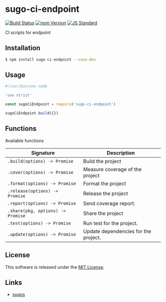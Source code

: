sugo-ci-endpoint
==========

<!---
This file is generated by ape-tmpl. Do not update manually.
--->

<!-- Badge Start -->
<a name="badges"></a>

[![Build Status][bd_travis_com_shield_url]][bd_travis_com_url]
[![npm Version][bd_npm_shield_url]][bd_npm_url]
[![JS Standard][bd_standard_shield_url]][bd_standard_url]

[bd_repo_url]: https://github.com/realglobe-Inc/sugo-ci-endpoint
[bd_travis_url]: http://travis-ci.org/realglobe-Inc/sugo-ci-endpoint
[bd_travis_shield_url]: http://img.shields.io/travis/realglobe-Inc/sugo-ci-endpoint.svg?style=flat
[bd_travis_com_url]: http://travis-ci.com/realglobe-Inc/sugo-ci-endpoint
[bd_travis_com_shield_url]: https://api.travis-ci.com/realglobe-Inc/sugo-ci-endpoint.svg?token=aeFzCpBZebyaRijpCFmm
[bd_license_url]: https://github.com/realglobe-Inc/sugo-ci-endpoint/blob/master/LICENSE
[bd_codeclimate_url]: http://codeclimate.com/github/realglobe-Inc/sugo-ci-endpoint
[bd_codeclimate_shield_url]: http://img.shields.io/codeclimate/github/realglobe-Inc/sugo-ci-endpoint.svg?style=flat
[bd_codeclimate_coverage_shield_url]: http://img.shields.io/codeclimate/coverage/github/realglobe-Inc/sugo-ci-endpoint.svg?style=flat
[bd_gemnasium_url]: https://gemnasium.com/realglobe-Inc/sugo-ci-endpoint
[bd_gemnasium_shield_url]: https://gemnasium.com/realglobe-Inc/sugo-ci-endpoint.svg
[bd_npm_url]: http://www.npmjs.org/package/sugo-ci-endpoint
[bd_npm_shield_url]: http://img.shields.io/npm/v/sugo-ci-endpoint.svg?style=flat
[bd_standard_url]: http://standardjs.com/
[bd_standard_shield_url]: https://img.shields.io/badge/code%20style-standard-brightgreen.svg

<!-- Badge End -->


<!-- Description Start -->
<a name="description"></a>

CI scripts for endpoint

<!-- Description End -->


<!-- Overview Start -->
<a name="overview"></a>



<!-- Overview End -->


<!-- Sections Start -->
<a name="sections"></a>

<!-- Section from "doc/guides/01.Installation.md.hbs" Start -->

<a name="section-doc-guides-01-installation-md"></a>

Installation
-----

```bash
$ npm install sugo-ci-endpoint --save-dev
```


<!-- Section from "doc/guides/01.Installation.md.hbs" End -->

<!-- Section from "doc/guides/02.Usage.md.hbs" Start -->

<a name="section-doc-guides-02-usage-md"></a>

Usage
---------

```javascript
#!/usr/bin/env node

'use strict'

const sugoCiEndpoint = require('sugo-ci-endpoint')

sugoCiEndpoint.build({})


```


<!-- Section from "doc/guides/02.Usage.md.hbs" End -->

<!-- Section from "doc/guides/03.Functions.md.hbs" Start -->

<a name="section-doc-guides-03-functions-md"></a>

Functions
---------

Available functions

| Signature | Description |
| ---- | ----------- |
| `.build(options) -> Promise` | Build the project |
| `.cover(options) -> Promise` | Measure coverage of the project |
| `.format(options) -> Promise` | Format the project |
| `.release(options) -> Promise` | Release the project |
| `.report(options) -> Promise` | Send coverage report. |
| `.share(pkg, options) -> Promise` | Share the project |
| `.test(options) -> Promise` | Run test for the project. |
| `.update(options) -> Promise` | Update dependencies for the project. |


<!-- Section from "doc/guides/03.Functions.md.hbs" End -->


<!-- Sections Start -->


<!-- LICENSE Start -->
<a name="license"></a>

License
-------
This software is released under the [MIT License](https://github.com/realglobe-Inc/sugo-ci-endpoint/blob/master/LICENSE).

<!-- LICENSE End -->


<!-- Links Start -->
<a name="links"></a>

Links
------

+ [sugos][sugos_url]

[sugos_url]: https://github.com/realglobe-Inc/sugos

<!-- Links End -->
